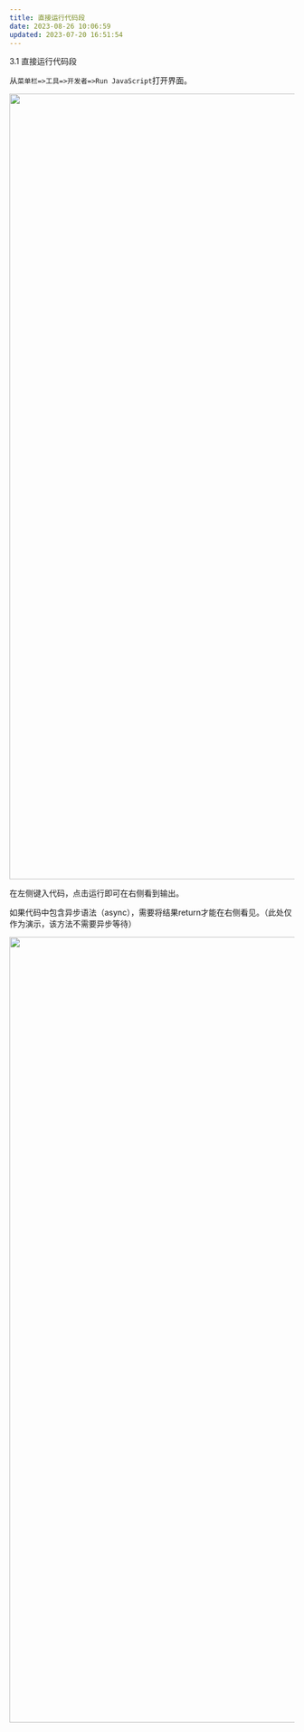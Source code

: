 ```yaml
---
title: 直接运行代码段
date: 2023-08-26 10:06:59
updated: 2023-07-20 16:51:54
---
```

3.1 直接运行代码段

从`菜单栏=>工具=>开发者=>Run JavaScript`打开界面。

<img src="https://cdn.nlark.com/yuque/0/2022/png/32594373/1662260277720-92e5eeb6-75a3-495c-b083-7342b21036da.png" width="1389" id="u39c07cb0" class="ne-image">

在左侧键入代码，点击运行即可在右侧看到输出。

如果代码中包含异步语法（async），需要将结果return才能在右侧看见。（此处仅作为演示，该方法不需要异步等待）

<img src="https://cdn.nlark.com/yuque/0/2022/png/32594373/1662260279509-49251959-191e-4871-9629-5a77cfdad354.png" width="1389" id="u4dfe6902" class="ne-image">